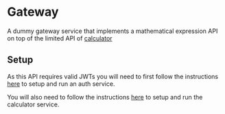 # Gateway

A dummy gateway service that implements a mathematical expression API on top of the limited API of [calculator](../calculator)

## Setup

As this API requires valid JWTs you will need to first follow the instructions [here](../auth) to setup and run an auth service.

You will also need to follow the instructions [here](../calculator) to setup and run the calculator service.
